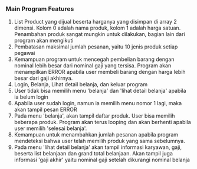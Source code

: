 ### Main Program Features
1. List Product yang dijual beserta harganya yang disimpan di array 2 dimensi. Kolom 0 adalah nama produk, kolom 1 adalah harga satuan. Penambahan produk sangat mungkin untuk dilakukan, bagian lain dari program akan mengikuti
2. Pembatasan maksimal jumlah pesanan, yaitu 10 jenis produk setiap pegawai
3. Kemampuan program untuk mencegah pembelian barang dengan nominal lebih besar dari nominal gaji yang tersisa. Program akan menampilkan ERROR apabila user membeli barang dengan harga lebih besar dari gaji akhirnya.
4. Login, Belanja, Lihat detail belanja, dan keluar program
5. User tidak bisa memilih menu 'belanja' dan 'lihat detail belanja' apabila ia belum login
6. Apabila user sudah login, namun ia memilih menu nomor 1 lagi, maka akan tampil pesan ERROR
7. Pada menu 'belanja', akan tampil daftar produk. User bisa memilih beberapa produk. Program akan terus looping dan akan berhenti apabila user memilih 'selesai belanja'.
8. Kemampuan untuk menambahkan jumlah pesanan apabila program mendeteksi bahwa user telah memilih produk yang sama sebelumnya.
9. Pada menu 'lihat detail belanja' akan tampil informasi karyawan, gaji, beserta list belanjaan dan grand total belanjaan. Akan tampil juga informasi 'gaji akhir' yaitu nominal gaji setelah dikurangi nominal belanja